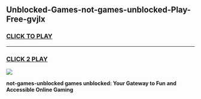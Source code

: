 
## Unblocked-Games-not-games-unblocked-Play-Free-gvjlx
<h3>
<a href="https://premium76.site?title=not-games-unblocked&ref=21A">CLICK TO PLAY</a></h3>
<hr>

<h3>
<a href="https://premium76.site?title=not-games-unblocked&ref=21A">CLICK 2 PLAY</a>
  
</h3>

<a href="https://premium76.site?title=not-games-unblocked&ref=21A"><img src="https://clearcache.store/games.png"></a>


**not-games-unblocked games unblocked: Your Gateway to Fun and Accessible Online Gaming**
